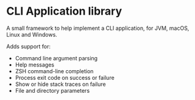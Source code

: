 # CLI Application library

A small framework to help implement a CLI application, for JVM, macOS, Linux and Windows. 

Adds support for:

- Command line argument parsing
- Help messages
- ZSH command-line completion
- Process exit code on success or failure
- Show or hide stack traces on failure
- File and directory parameters